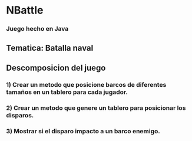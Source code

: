 # NBattle
### Juego hecho en Java

## Tematica: Batalla naval

## Descomposicion del juego
### 1) Crear un metodo que posicione barcos de diferentes tamaños en un tablero para cada jugador.
### 2) Crear un metodo que genere un tablero para posicionar los disparos.
### 3) Mostrar si el disparo impacto a un barco enemigo.
